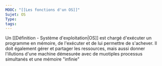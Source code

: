 ```yaml
---
MOOC: "[[Les fonctions d'un OS]]"
Sujet: OS
Type: 
tags:
---
```

Un [[Définition - Système d'exploitation|OS]] est chargé d'exécuter un programme en mémoire, de l'exécuter et de lui permettre de s'achever. Il doit également gérer et partager les ressources, mais aussi donner l'illutions d'une machine démesurée avec de muotiples processus simultanés et une mémoire "infinie"
